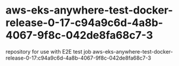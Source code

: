 # aws-eks-anywhere-test-docker-release-0-17-c94a9c6d-4a8b-4067-9f8c-042de8fa68c7-3
repository for use with E2E test job aws-eks-anywhere-test-docker-release-0-17:c94a9c6d-4a8b-4067-9f8c-042de8fa68c7-3
